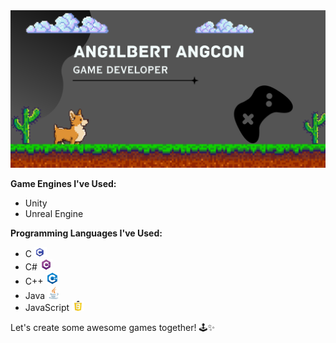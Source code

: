 

<img src="https://github.com/FafaAngs/FafaAngs/raw/main/Overview%20banner.png" alt="Overview Banner" width="1000">

**Game Engines I've Used:**
- Unity
- Unreal Engine
  
**Programming Languages I've Used:**
- C <img src="https://github.com/FafaAngs/FafaAngs/blob/main/CLogo.png" alt="C Logo" width="20">
- C# <img src="https://github.com/FafaAngs/FafaAngs/blob/main/C%23logo.png" alt="C# Logo" width="20">
- C++ <img src="https://github.com/FafaAngs/FafaAngs/blob/main/C%2B%2BLogo.png" alt="C++ Logo" width="20">
- Java <img src="https://github.com/FafaAngs/FafaAngs/blob/main/JavaLogo.png" alt="Java Logo" width="20">
- JavaScript <img src="https://github.com/FafaAngs/FafaAngs/blob/main/jslogo.png" alt="JavaScript Logo" width="20">



    
Let's create some awesome games together! 🕹️✨
<!--
**FafaAngs/FafaAngs** is a ✨ _special_ ✨ repository because its `README.md` (this file) appears on your GitHub profile.

Here are some ideas to get you started:

- 🔭 I’m currently working on ...
- 🌱 I’m currently learning ...
- 👯 I’m looking to collaborate on ...
- 🤔 I’m looking for help with ...
- 💬 Ask me about ...
- 📫 How to reach me: ...
- 😄 Pronouns: ...
- ⚡ Fun fact: ...
-->
